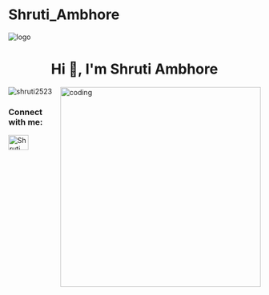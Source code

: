 # Shruti_Ambhore
![logo](https://github.com/shruti2523/shruti2523/blob/main/Github%20Banner.png)
<h1 align="center">Hi 👋, I'm Shruti Ambhore</h1>

<img align="right" alt="coding" width="400" src="https://user-images.githubusercontent.com/55389276/140866485-8fb1c876-9a8f-4d6a-98dc-08c4981eaf70.gif">

<p align="left"> <img src="https://komarev.com/ghpvc/?username=ashutosh-pmishra&label=Profile%20views&color=0e75b6&style=flat" alt="shruti2523" /> 

<h3 align="left">Connect with me:</h3>
<p align="left">
<a href="https://linkedin.com/in/Shruti Ambhore" target="blank"><img align="center" src="https://raw.githubusercontent.com/Shruti Ambhore/github-profile-readme-generator/master/src/images/icons/Social/linked-in-alt.svg" alt="Shruti Ambhore" height="30" width="40" />
</p>

